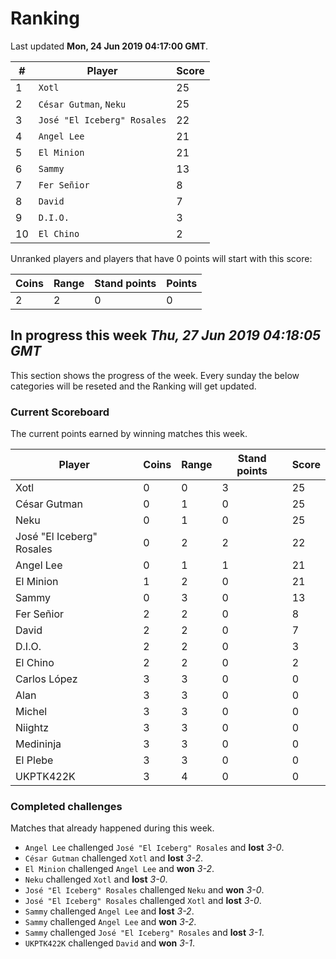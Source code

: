 # Ranking

Last updated **Mon, 24 Jun 2019 04:17:00 GMT**.

|#|Player|Score|
|-|------|-----|
|1|`Xotl`|25|
|2|`César Gutman`, `Neku`|25|
|3|`José "El Iceberg" Rosales`|22|
|4|`Angel Lee`|21|
|5|`El Minion`|21|
|6|`Sammy`|13|
|7|`Fer Señior`|8|
|8|`David`|7|
|9|`D.I.O.`|3|
|10|`El Chino`|2|

Unranked players and players that have 0 points will start with this score:

|Coins|Range|Stand points|Points|
|-----|-----|------------|------|
|2|2|0|0|

## In progress this week *Thu, 27 Jun 2019 04:18:05 GMT*
This section shows the progress of the week. Every sunday the below categories will be reseted and the Ranking will get updated.

### Current Scoreboard
The current points earned by winning matches this week.

|Player|Coins|Range|Stand points|Score|
|------|-----|-----|------------|-----|
|Xotl|0|0|3|25|
|César Gutman|0|1|0|25|
|Neku|0|1|0|25|
|José "El Iceberg" Rosales|0|2|2|22|
|Angel Lee|0|1|1|21|
|El Minion|1|2|0|21|
|Sammy|0|3|0|13|
|Fer Señior|2|2|0|8|
|David|2|2|0|7|
|D.I.O.|2|2|0|3|
|El Chino|2|2|0|2|
|Carlos López|3|3|0|0|
|Alan|3|3|0|0|
|Michel|3|3|0|0|
|Niightz|3|3|0|0|
|Medininja|3|3|0|0|
|El Plebe|3|3|0|0|
|UKPTK422K|3|4|0|0|

### Completed challenges
Matches that already happened during this week.

* `Angel Lee` challenged `José "El Iceberg" Rosales` and **lost** *3-0*.
* `César Gutman` challenged `Xotl` and **lost** *3-2*.
* `El Minion` challenged `Angel Lee` and **won** *3-2*.
* `Neku` challenged `Xotl` and **lost** *3-0*.
* `José "El Iceberg" Rosales` challenged `Neku` and **won** *3-0*.
* `José "El Iceberg" Rosales` challenged `Xotl` and **lost** *3-0*.
* `Sammy` challenged `Angel Lee` and **lost** *3-2*.
* `Sammy` challenged `Angel Lee` and **won** *3-2*.
* `Sammy` challenged `José "El Iceberg" Rosales` and **lost** *3-1*.
* `UKPTK422K` challenged `David` and **won** *3-1*.
